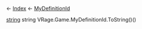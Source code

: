 ← [Index](Api-Index) ← [MyDefinitionId](VRage.Game.MyDefinitionId)

[string](System.String) string VRage.Game.MyDefinitionId.ToString()()
